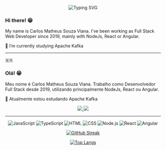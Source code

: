 <div align='center'>
   
   ![[Typing SVG](https://readme-typing-svg.herokuapp.com?color=%2336BCF7&center=true&vCenter=true&width=600&lines=Full+Stack+Web+Developer)](https://git.io/typing-svg)
   
</div>

### Hi there! 😁

My name is Carlos Matheus Souza Viana. I've been working as Full Stack Web Developer since 2019, mainly with NodeJs, React or Angular. 

🌱 I’m currently studying Apache Kafka

----
:brazil: 

### Olá! 😁

Meu nome é Carlos Matheus Souza Viana. Trabalho como Desenvolvedor Full Stack desde 2019, utilizando principalmente NodeJs, React ou Angular. 

🌱 Atualmente estou estudando Apache Kafka

<div align='center'>
   <a href='https://www.linkedin.com/in/carlos-msv' target='_blank'>
      <img src='https://img.shields.io/badge/linkedin%20-%230077B5.svg?&style=for-the-badge&logo=linkedin&logoColor=white'/>
   </a>
   <a href='mailto:carlos.cmsv@gmail.com' target='_blank'>
       <img src='https://img.shields.io/badge/Gmail-D14836?style=for-the-badge&logo=gmail&logoColor=white'/>
   </a>
</div>

----

<div align='center'>
   
   ![JavaScript](https://img.shields.io/badge/JavaScript-323330?style=for-the-badge&logo=javascript&logoColor=F7DF1E)
   ![TypeScript](https://img.shields.io/badge/TypeScript-007ACC?style=for-the-badge&logo=typescript&logoColor=white)
   ![HTML](https://img.shields.io/badge/HTML5-E34F26?style=for-the-badge&logo=html5&logoColor=white)
   ![CSS](https://img.shields.io/badge/CSS3-1572B6?style=for-the-badge&logo=css3&logoColor=white)
   ![Node.js](https://img.shields.io/badge/Node.js-339933?style=for-the-badge&logo=nodedotjs&logoColor=white)
   ![React](https://img.shields.io/badge/React-20232A?style=for-the-badge&logo=react&logoColor=61DAFB)
   ![Angular](https://img.shields.io/badge/Angular-DD0031?style=for-the-badge&logo=angular&logoColor=white)
   
   [![GitHub Streak](https://github-readme-streak-stats.herokuapp.com/?user=carlosmsv&theme=vision-friendly-dark)](https://git.io/streak-stats)
   
   [![Top Langs](https://github-readme-stats-sigma-five.vercel.app/api/top-langs/?username=carlosmsv&layout=compact&theme=vision-friendly-dark&langs_count=8)](https://github.com/anuraghazra/github-readme-stats)

   <!-- <iframe width="600" height="600" src="https://ionicabizau.github.io/github-profile-languages/api.html?carlosmsv" frameborder="0"></iframe> -->
   
</div>
